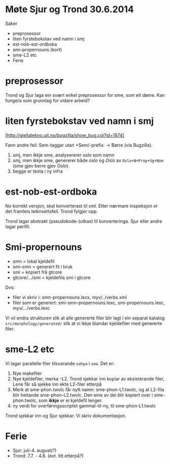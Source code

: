 # Møte Sjur og Trond 30.6.2014

Saker
* preprosessor
* liten fyrstebokstav ved namn i smj
* est-nob-est-ordboka
* smi-propernouns (kort)
* sme-L2 etc
* Ferie

# preprosessor

Trond og Sjur laga ein svært enkel preprosessor for sme, som eit døme. Kan
fungera som grunnlag for vidare arbeid?

# liten fyrstebokstav ved namn i smj

[http://giellatekno.uit.no/bugzilla/show_bug.cgi?id=1874]

Fann andre feil: Sem-taggar utan +Sem/-prefix. -> Børre (via Bugzilla).

1. smj, men ikkje sme, analysererer *oslo* som namn 
1. smj, men ikkje sme, genererer både
  *oslo* og *Oslo* av `Oslo+N+Prop+Sg+Nom`
  (sme gjev berre gjev *Oslo*).
1. begge er testa i ny infra

# est-nob-est-ordboka

No korrekt versjon, skal konverterast til xml.
Etter nærmare inspeksjon er det framleis teiknsettsfeil. Trond fylgjer opp.

Trond lagar abstrakt (pseudokode-)utkast til konverteringa.
Sjur eller andre lagar perlfil.

# Smi-propernouns

* smn = lokal kjeldefil
* smi-smn = generert fil i bruk
* smi = kopiert frå gtcore 
* gtcore/.../smi = kjeldefila smi i gtcore

Dvs:
* filer vi skriv i: smn-propernouns.lecx, myv/../verbs.xml
* filer som er generert: smi-smn-propernouns.lexc, smi-propernouns.lexc, myv/.../verbs.lexc

Vi vil endra strukturen slik at alle genererte filer blir lagt i ein separat
katalog `src/morphology/generated/` slik at vi ikkje blandar kjeldefiler
med genererte filer.

# sme-L2 etc

Vi lagar parallelle filer tilsvarande `oahpa` i `sma`. Det er:
1. Nye makefiler
1. Nye kjeldefiler, merka -L2. Trond sjekkar inn kopiar av eksisterande filer,
  Lene får så sjekke inn ekte L2-filer etterpå
1. Merk at sme-phon.twolc får nytt namn: sme-phon-L1.twolc, og at L2-fila
  blir heitande sme-phon-L2.twolc. Den eine av dei blir kopiert over i
  sme-phon.twolc, som **ikkje** er ei kjeldefil lenger.
1. ny verdi for overføringsscriptet gammal-til-ny, til sme-phon-L1.twolc

Trond sjekkar inn og Sjur sjekkar. Vi skriv dokumentasjon.

# Ferie

* Sjur: juli-4. august(?)
* Trond: 7.7. - 4.8. (evt. litt etterpå?)
